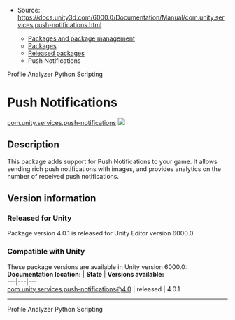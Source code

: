 * Source: https://docs.unity3d.com/6000.0/Documentation/Manual/com.unity.services.push-notifications.html

  * [Packages and package management](https://docs.unity3d.com/6000.0/Documentation/Manual/PackagesList.html)
  * [Packages](https://docs.unity3d.com/6000.0/Documentation/Manual/Packages-all.html)
  * [Released packages](https://docs.unity3d.com/6000.0/Documentation/Manual/pack-safe.html)
  * Push Notifications 


[](https://docs.unity3d.com/6000.0/Documentation/Manual/com.unity.performance.profile-analyzer.html)
Profile Analyzer 
[](https://docs.unity3d.com/6000.0/Documentation/Manual/com.unity.scripting.python.html)
Python Scripting 
# Push Notifications
[com.unity.services.push-notifications](https://docs.unity.com/push-notifications/) ![](https://docs.unity3d.com/6000.0/Documentation/uploads/Main/iconRel.png)
## Description
This package adds support for Push Notifications to your game. It allows sending rich push notifications with images, and provides analytics on the number of received push notifications. 
## Version information
### Released for Unity
Package version 4.0.1 is released for Unity Editor version 6000.0.
### Compatible with Unity
These package versions are available in Unity version 6000.0:
**Documentation location:** | **State** | **Versions available:**  
---|---|---  
[com.unity.services.push-notifications@4.0](https://docs.unity.com/push-notifications/) | released | 4.0.1  
* * *
[](https://docs.unity3d.com/6000.0/Documentation/Manual/com.unity.performance.profile-analyzer.html)
Profile Analyzer 
[](https://docs.unity3d.com/6000.0/Documentation/Manual/com.unity.scripting.python.html)
Python Scripting 

